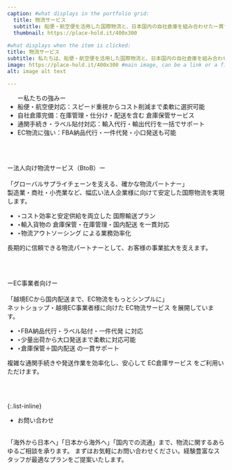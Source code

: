 ```yaml
---
caption: #what displays in the portfolio grid:
  title: 物流サービス
  subtitle: 船便・航空便を活用した国際物流と、日本国内の自社倉庫を組み合わせた一貫サービス
  thumbnail: https://place-hold.it/400x300
  
#what displays when the item is clicked:
title: 物流サービス
subtitle: 私たちは、船便・航空便を活用した国際物流と、日本国内の自社倉庫を組み合わせた一貫サービスを提供しています。法人企業様からEC事業[…]
image: https://place-hold.it/400x300 #main image, can be a link or a file in assets/img/portfolio
alt: image alt text

---
```

<ul>
  ー私たちの強みー
  <li>船便・航空便対応：スピード重視からコスト削減まで柔軟に選択可能</li>
  <li>自社倉庫完備：在庫管理・仕分け・配送を含む 倉庫保管サービス</li>
  <li>通関手続き・ラベル貼付対応：輸入代行・輸出代行を一括でサポート</li>
  <li>EC物流に強い：FBA納品代行・一件代発・小口発送も可能</li>
</ul>

<br><br>

ー法人向け物流サービス（BtoB）ー  
<br>
「グローバルサプライチェーンを支える、確かな物流パートナー」  
製造業・商社・小売業など、幅広い法人企業様に向けて安定した国際物流を実現します。  
<ul>
  <li>‣コスト効率と安定供給を両立した 国際輸送プラン</li>
  <li>‣輸入貨物の 倉庫保管・在庫管理・国内配送 を一貫対応</li>
  <li>‣物流アウトソーシング による業務効率化</li>
</ul>
長期的に信頼できる物流パートナーとして、お客様の事業拡大を支えます。

<br><br>

ーEC事業者向けー  
<br>
「越境ECから国内配送まで、EC物流をもっとシンプルに」  
ネットショップ・越境EC事業者様に向けた EC物流サービス を展開しています。  
<ul>
  <li>‣FBA納品代行・ラベル貼付・一件代発 に対応</li>
  <li>‣少量出荷から大口発送まで柔軟に対応可能</li>
  <li>‣倉庫保管＋国内配送 の一貫サポート</li>
</ul>
複雑な通関手続きや発送作業を効率化し、安心して EC倉庫サービス をご利用いただけます。

<br><br>

{:.list-inline} 
- お問い合わせ  
<br>
「海外から日本へ」「日本から海外へ」「国内での流通」まで、物流に関するあらゆるご相談を承ります。  
まずはお気軽にお問い合わせください。経験豊富なスタッフが最適なプランをご提案いたします。

